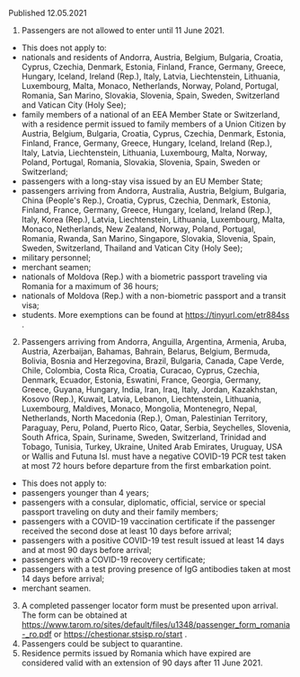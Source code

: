 Published 12.05.2021
1. Passengers are not allowed to enter until 11 June 2021.
- This does not apply to:
- nationals and residents of Andorra, Austria, Belgium, Bulgaria, Croatia, Cyprus, Czechia, Denmark, Estonia, Finland, France, Germany, Greece, Hungary, Iceland, Ireland (Rep.), Italy, Latvia, Liechtenstein, Lithuania, Luxembourg, Malta, Monaco, Netherlands, Norway, Poland, Portugal, Romania, San Marino, Slovakia, Slovenia, Spain, Sweden, Switzerland and Vatican City (Holy See);
- family members of a national of an EEA Member State or Switzerland, with a residence permit issued to family members of a Union Citizen by Austria, Belgium, Bulgaria, Croatia, Cyprus, Czechia, Denmark, Estonia, Finland, France, Germany, Greece, Hungary, Iceland, Ireland (Rep.), Italy, Latvia, Liechtenstein, Lithuania, Luxembourg, Malta, Norway, Poland, Portugal, Romania, Slovakia, Slovenia, Spain, Sweden or Switzerland;
- passengers with a long-stay visa issued by an EU Member State;
- passengers arriving from Andorra, Australia, Austria, Belgium, Bulgaria, China (People's Rep.), Croatia, Cyprus, Czechia, Denmark, Estonia, Finland, France, Germany, Greece, Hungary, Iceland, Ireland (Rep.), Italy, Korea (Rep.), Latvia, Liechtenstein, Lithuania, Luxembourg, Malta, Monaco, Netherlands, New Zealand, Norway, Poland, Portugal, Romania, Rwanda, San Marino, Singapore, Slovakia, Slovenia, Spain, Sweden, Switzerland, Thailand and Vatican City (Holy See);
- military personnel;
- merchant seamen;
- nationals of Moldova (Rep.) with a biometric passport traveling via Romania for a maximum of 36 hours;
- nationals of Moldova (Rep.) with a non-biometric passport and a transit visa;
- students.
More exemptions can be found at <a href="https://tinyurl.com/etr884ss">https://tinyurl.com/etr884ss</a> .
2. Passengers arriving from Andorra, Anguilla, Argentina, Armenia, Aruba, Austria, Azerbaijan, Bahamas, Bahrain, Belarus, Belgium, Bermuda, Bolivia, Bosnia and Herzegovina, Brazil, Bulgaria, Canada, Cape Verde, Chile, Colombia, Costa Rica, Croatia, Curacao, Cyprus, Czechia, Denmark, Ecuador, Estonia, Eswatini, France, Georgia, Germany, Greece, Guyana, Hungary, India, Iran, Iraq, Italy, Jordan, Kazakhstan, Kosovo (Rep.), Kuwait, Latvia, Lebanon, Liechtenstein, Lithuania, Luxembourg, Maldives, Monaco, Mongolia, Montenegro, Nepal, Netherlands, North Macedonia (Rep.), Oman, Palestinian Territory, Paraguay, Peru, Poland, Puerto Rico, Qatar, Serbia, Seychelles, Slovenia, South Africa, Spain, Suriname, Sweden, Switzerland, Trinidad and Tobago, Tunisia, Turkey, Ukraine, United Arab Emirates, Uruguay, USA or Wallis and Futuna Isl. must have a negative COVID-19 PCR test taken at most 72 hours before departure from the first embarkation point.
- This does not apply to:
- passengers younger than 4 years;
- passengers with a consular, diplomatic, official, service or special passport traveling on duty and their family members;
- passengers with a COVID-19 vaccination certificate if the passenger received the second dose at least 10 days before arrival;
- passengers with a positive COVID-19 test result issued at least 14 days and at most 90 days before arrival;
- passengers with a COVID-19 recovery certificate;
- passengers with a test proving presence of IgG antibodies taken at most 14 days before arrival;
- merchant seamen.
3. A completed passenger locator form must be presented upon arrival. The form can be obtained at <a href="https://www.tarom.ro/sites/default/files/u1348/passenger_form_romania-_ro.pdf">https://www.tarom.ro/sites/default/files/u1348/passenger_form_romania-_ro.pdf</a> or <a href="https://chestionar.stsisp.ro/start">https://chestionar.stsisp.ro/start</a> .
4. Passengers could be subject to quarantine.
5. Residence permits issued by Romania which have expired are considered valid with an extension of 90 days after 11 June 2021. 

